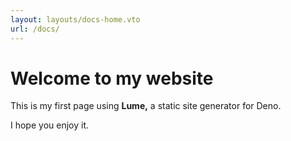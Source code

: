 ```yaml
---
layout: layouts/docs-home.vto
url: /docs/
---
```


# Welcome to my website

This is my first page using **Lume,** a static site generator for Deno.

I hope you enjoy it.
